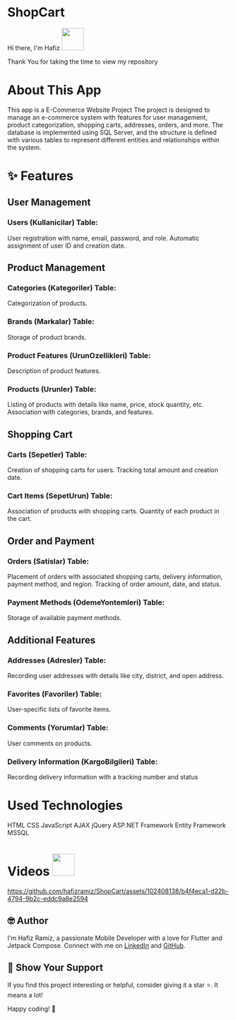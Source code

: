 # ShopCart 
Hi there, I'm Hafiz <img src="https://user-images.githubusercontent.com/102408138/181803992-c16d979a-e758-425b-8561-45bdf4fd04ec.gif" width="50" height="50" />

Thank You for taking the time to view my repository
# About This App
This app is a E-Commerce Website Project
The project is designed to manage an e-commerce system with features for user management, product categorization, shopping carts, addresses, orders, and more. The database is implemented using SQL Server, and the structure is defined with various tables to represent different entities and relationships within the system.

# ✨ Features

## User Management
### Users (Kullanicilar) Table:
User registration with name, email, password, and role.
Automatic assignment of user ID and creation date.
## Product Management

### Categories (Kategoriler) Table:
Categorization of products.
### Brands (Markalar) Table:

Storage of product brands.
### Product Features (UrunOzellikleri) Table:

Description of product features.
### Products (Urunler) Table:

Listing of products with details like name, price, stock quantity, etc.
Association with categories, brands, and features.
## Shopping Cart
### Carts (Sepetler) Table:

Creation of shopping carts for users.
Tracking total amount and creation date.
### Cart Items (SepetUrun) Table:

Association of products with shopping carts.
Quantity of each product in the cart.
## Order and Payment
### Orders (Satislar) Table:

Placement of orders with associated shopping carts, delivery information, payment method, and region.
Tracking of order amount, date, and status.
### Payment Methods (OdemeYontemleri) Table:

Storage of available payment methods.
## Additional Features
### Addresses (Adresler) Table:

Recording user addresses with details like city, district, and open address.
### Favorites (Favoriler) Table:

User-specific lists of favorite items.
### Comments (Yorumlar) Table:

User comments on products.
### Delivery Information (KargoBilgileri) Table:

Recording delivery information with a tracking number and status
# Used Technologies

HTML
CSS
JavaScript
AJAX
jQuery
ASP.NET Framework
Entity Framework
MSSQL 


# Videos <img src="https://user-images.githubusercontent.com/102408138/181803745-a7421993-ec40-4ac6-bc71-9f7cf25dbb4d.gif" width="50" height="50" />

https://github.com/hafizramiz/ShopCart/assets/102408138/b4f4eca1-d22b-4794-9b2c-eddc9a8e2594

## 🤓 Author

I'm Hafiz Ramiz, a passionate Mobile Developer with a love for Flutter and Jetpack Compose. 
Connect with me on [LinkedIn](https://www.linkedin.com/in/hafizramiz/) and [GitHub](https://github.com/hafizramiz).

## 🌟 Show Your Support

If you find this project interesting or helpful, consider giving it a star ⭐️. It means a lot!

Happy coding! 🚀

